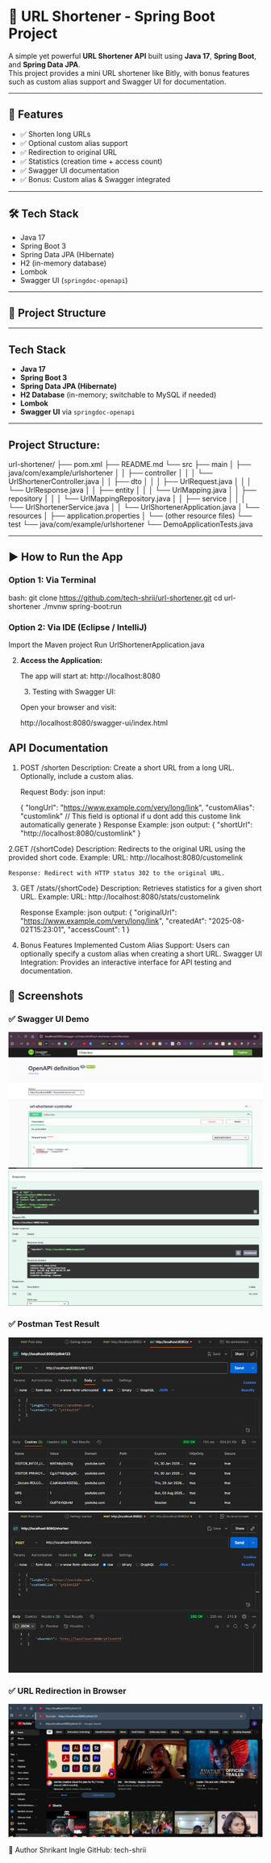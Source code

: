 # 🔗 URL Shortener - Spring Boot Project

A simple yet powerful **URL Shortener API** built using **Java 17**, **Spring Boot**, and **Spring Data JPA**.  
This project provides a mini URL shortener like Bitly, with bonus features such as custom alias support and Swagger UI for documentation.

---

## 🚀 Features

- ✅ Shorten long URLs
- ✅ Optional custom alias support
- ✅ Redirection to original URL
- ✅ Statistics (creation time + access count)
- ✅ Swagger UI documentation
- ✅ Bonus: Custom alias & Swagger integrated

---

## 🛠 Tech Stack

- Java 17
- Spring Boot 3
- Spring Data JPA (Hibernate)
- H2 (in-memory database)
- Lombok
- Swagger UI (`springdoc-openapi`)

---

## 📂 Project Structure


---

## Tech Stack

- **Java 17**
- **Spring Boot 3**
- **Spring Data JPA (Hibernate)**
- **H2 Database** (in-memory; switchable to MySQL if needed)
- **Lombok**
- **Swagger UI** via `springdoc-openapi`

---

## Project Structure: 

url-shortener/
├── pom.xml
├── README.md
└── src
├── main
│ ├── java/com/example/urlshortener
│ │ ├── controller
│ │ │ └── UrlShortenerController.java
│ │ ├── dto
│ │ │ ├── UrlRequest.java
│ │ │ └── UrlResponse.java
│ │ ├── entity
│ │ │ └── UrlMapping.java
│ │ ├── repository
│ │ │ └── UrlMappingRepository.java
│ │ ├── service
│ │ │ └── UrlShortenerService.java
│ │ └── UrlShortenerApplication.java
│ └── resources
│ ├── application.properties
│ └── (other resource files)
└── test
└── java/com/example/urlshortener
└── DemoApplicationTests.java



---

## ▶️ How to Run the App

### Option 1: Via Terminal

bash:
  git clone https://github.com/tech-shrii/url-shortener.git
  cd url-shortener
  ./mvnw spring-boot:run
  
  ### Option 2: Via IDE (Eclipse / IntelliJ)
  Import the Maven project
  Run UrlShortenerApplication.java

2. **Access the Application:**

    The app will start at: http://localhost:8080
    
    3. Testing with Swagger UI:
    
    Open your browser and visit:
    
    http://localhost:8080/swagger-ui/index.html


## API Documentation
1. POST /shorten
    Description: Create a short URL from a long URL. Optionally, include a custom alias.
    
    Request Body:
    json input:
    
    {
      "longUrl": "https://www.example.com/very/long/link",
      "customAlias": "customlink"  // This field is optional if u dont add this custome link automatically generate
    }
    Response Example:
    json output:
    {
      "shortUrl": "http://localhost:8080/customlink"
    }
   
2.GET /{shortCode}
    Description: Redirects to the original URL using the provided short code.
    Example:
    URL: http://localhost:8080/customelink
    
    Response: Redirect with HTTP status 302 to the original URL.

3. GET /stats/{shortCode}
    Description: Retrieves statistics for a given short URL.
    Example:
    URL: http://localhost:8080/stats/customelink
    
    Response Example:
    json output:
    {
      "originalUrl": "https://www.example.com/very/long/link",
      "createdAt": "2025-08-02T15:23:01",
      "accessCount": 1
    }

4. Bonus Features Implemented
    Custom Alias Support: Users can optionally specify a custom alias when creating a short URL.
    Swagger UI Integration: Provides an interactive interface for API testing and documentation.

## 📸 Screenshots

### ✅ Swagger UI Demo
![Swagger UI POST](screenshots/swaggerui1.png)
![Swagger UI GET](screenshots/swaggerui2.png)

### ✅ Postman Test Result
![Postman POST](screenshots/postman_post.png)
![Postman GET](screenshots/postman_get.png)

### ✅ URL Redirection in Browser
![Working Demo](screenshots/working.png)

👤 Author
Shrikant Ingle
GitHub: tech-shrii
       
